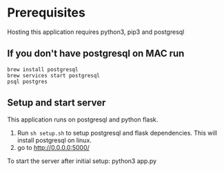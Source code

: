 Prerequisites
=============
Hosting this application requires python3, pip3 and postgresql

If you don't have postgresql on MAC run
---
```
brew install postgresql
brew services start postgresql
psql postgres
```

Setup and start server
-----
This application runs on postgresql and python flask.
1. Run `sh setup.sh` to setup postgresql and flask dependencies. This will install postgresql on linux.
2. go to http://0.0.0.0:5000/

To start the server after initial setup:
python3 app.py